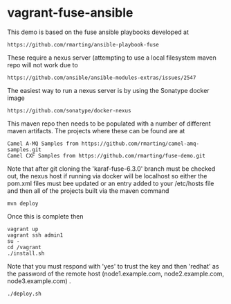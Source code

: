 # vagrant-fuse-ansible

This demo is based on the fuse ansible playbooks developed at

    https://github.com/rmarting/ansible-playbook-fuse
    
These require a nexus server (attempting to use a local filesystem maven repo will not work due to 

    https://github.com/ansible/ansible-modules-extras/issues/2547
    
The easiest way to run a nexus server is by using the Sonatype docker image

    https://github.com/sonatype/docker-nexus
    
This maven repo then needs to be populated with a number of different maven artifacts. The projects where these can be found are at

    Camel A-MQ Samples from https://github.com/rmarting/camel-amq-samples.git
    Camel CXF Samples from https://github.com/rmarting/fuse-demo.git
   
Note that after git cloning the 'karaf-fuse-6.3.0' branch must be checked out, the nexus host if running via docker will be localhost so either the pom.xml files must bee updated or an entry added to your /etc/hosts file and then all of the projects built via the maven command

    mvn deploy
    
Once this is complete then

    vagrant up
    vagrant ssh admin1
    su - 
    cd /vagrant
    ./install.sh
    
Note that you must respond with 'yes' to trust the key and then 'redhat' as the password of the remote host (node1.example.com, node2.example.com, node3.example.com) .

    ./deploy.sh
    

    

